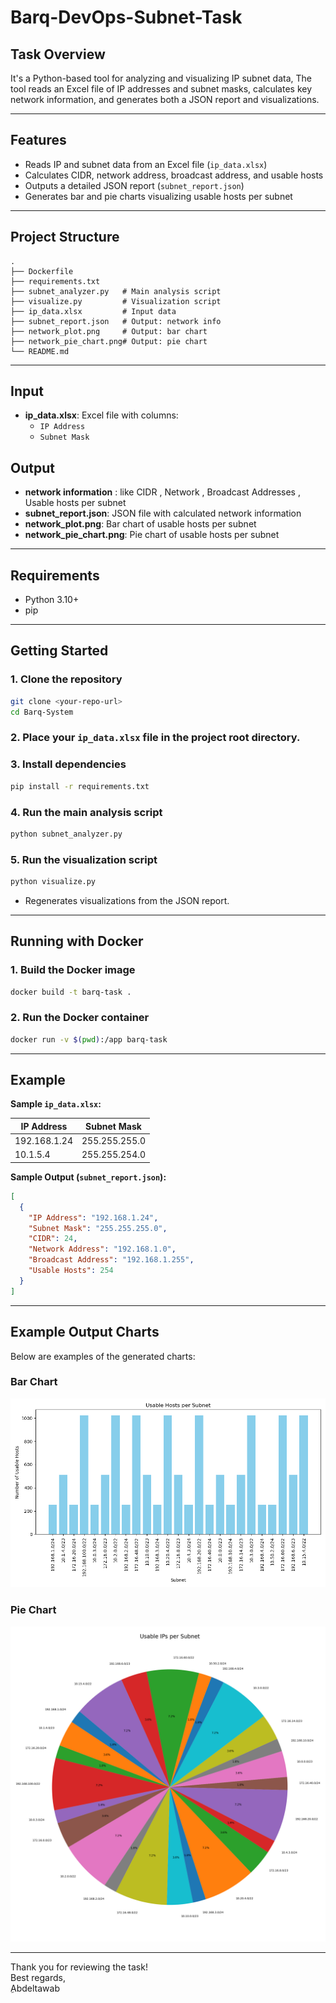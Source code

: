# Barq-DevOps-Subnet-Task

## Task Overview

It's a Python-based tool for analyzing and visualizing IP subnet data, The tool reads an Excel file of IP addresses and subnet masks, calculates key network information, and generates both a JSON report and visualizations.

---

## Features
- Reads IP and subnet data from an Excel file (`ip_data.xlsx`)
- Calculates CIDR, network address, broadcast address, and usable hosts
- Outputs a detailed JSON report (`subnet_report.json`)
- Generates bar and pie charts visualizing usable hosts per subnet

---

## Project Structure
```
.
├── Dockerfile
├── requirements.txt
├── subnet_analyzer.py   # Main analysis script
├── visualize.py         # Visualization script
├── ip_data.xlsx         # Input data 
├── subnet_report.json   # Output: network info 
├── network_plot.png     # Output: bar chart
├── network_pie_chart.png# Output: pie chart 
└── README.md
```

---

## Input
- **ip_data.xlsx**: Excel file with columns:
  - `IP Address`
  - `Subnet Mask`

## Output
- **network information** : like CIDR , Network , Broadcast Addresses , Usable hosts per subnet
- **subnet_report.json**: JSON file with calculated network information
- **network_plot.png**: Bar chart of usable hosts per subnet
- **network_pie_chart.png**: Pie chart of usable hosts per subnet

---

## Requirements
- Python 3.10+
- pip

---

## Getting Started

### 1. Clone the repository
```bash
git clone <your-repo-url>
cd Barq-System
```

### 2. Place your `ip_data.xlsx` file in the project root directory.

### 3. Install dependencies
```bash
pip install -r requirements.txt
```

### 4. Run the main analysis script
```bash
python subnet_analyzer.py
```

### 5. Run the visualization script
```bash
python visualize.py
```
- Regenerates visualizations from the JSON report.

---

## Running with Docker

### 1. Build the Docker image
```bash
docker build -t barq-task .
```

### 2. Run the Docker container
```bash
docker run -v $(pwd):/app barq-task
```

---

## Example

**Sample `ip_data.xlsx`:**

| IP Address   | Subnet Mask     |
|--------------|-----------------|
| 192.168.1.24 | 255.255.255.0   |
| 10.1.5.4     | 255.255.254.0   |

**Sample Output (`subnet_report.json`):**
```json
[
  {
    "IP Address": "192.168.1.24",
    "Subnet Mask": "255.255.255.0",
    "CIDR": 24,
    "Network Address": "192.168.1.0",
    "Broadcast Address": "192.168.1.255",
    "Usable Hosts": 254
  }
]
```

---

## Example Output Charts

Below are examples of the generated charts:

### Bar Chart
![Bar Chart](network_plot.png)

### Pie Chart
![Pie Chart](network_pie_chart.png)

---

Thank you for reviewing the task!  
Best regards,   
ِAbdeltawab
